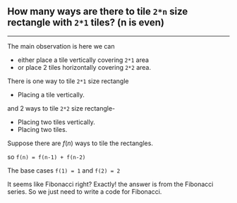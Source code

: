 ## How many ways are there to tile `2*n` size rectangle with `2*1` tiles? (n is even)
---
The main observation is here we can 
* either place a tile vertically covering `2*1` area 
* or place 2 tiles horizontally covering `2*2` area.
  
There is one way to tile `2*1` size rectangle
* Placing a tile vertically.
  
and 2 ways to tile `2*2` size rectangle-
* Placing two tiles vertically.
* Placing two tiles.
  
Suppose there are $f(n)$ ways to tile the rectangles.

so  `f(n) = f(n-1) + f(n-2)`

The base cases `f(1) = 1` and `f(2) = 2`  


It seems like Fibonacci right? Exactly! the answer is from the Fibonacci series.
So we just need to write a code for Fibonacci.
